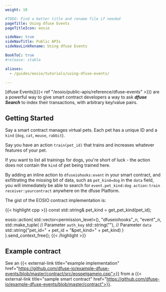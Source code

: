 ```yaml
---
weight: 10

#TODO: Find a better title and rename file if needed
pageTitle: Using dfuse Events
pageTitleIcon: eosio

sideNav: true
sideNavTitle: Public APIs
sideNavLinkRename: Using dfuse Events

BookToC: true
#release: stable

aliases:
  - /guides/eosio/tutorials/using-dfuse-events/

---
```


[dfuse Events]({{< ref "/eosio/public-apis/reference/dfuse-events" >}}) are a powerful way to give smart contract developers a
way to ask ***dfuse Search*** to index their transactions, with arbitrary key/value pairs.

## Getting Started

Say a smart contract manages virtual pets. Each pet has a unique ID and a `kind` (`dog`, `cat`, `mouse`, `rabbit`).

Say you have an action `train(pet_id)` that trains and increases whatever features of your pet.

If you want to list all trainings for dogs, you're short of luck - the action does not contain the `kind` of pet being trained here.

By adding an inline action to `dfuseiohooks:event` in your smart contract, and exfiltrating the missing bit of data, such as `pet_kind=dog` in the `data` field, you will immediately be able to search for `event.pet_kind:dog action:train receiver:yourcontract` anywhere on the dfuse Platform.

The gist of the EOSIO contract implementation is:

{{< highlight cpp >}}
const std::string& pet_kind = get_pet_kind(pet_id);

eosio::action(
    std::vector<permission_level>(),
    "dfuseiohooks"_n,
    "event"_n,
    std::make_tuple(
      // Parameter `auth_key`
      std::string(""),
      // Parameter `data`
      std::string("pet_id=" + pet_id + "&pet_kind=" + pet_kind)
    )
).send_context_free();
{{< /highlight >}}


## Example contract

See an {{< external-link title="example implementation" href="https://github.com/dfuse-io/example-dfuse-events/blob/master/contract/src/eospetgameio.cpp">}} from a {{< external-link title="sample smart contract" href="https://github.com/dfuse-io/example-dfuse-events/blob/master/contract">}}.
